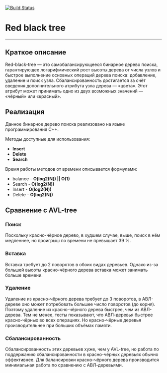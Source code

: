 [![Build Status](https://travis-ci.org/BinaryTreesImplementation/RedBlackTree.svg?branch=master)](https://travis-ci.org/BinaryTreesImplementation/RedBlackTree) 

# Red black tree
---
## Краткое описание
Red-black-tree — это самобалансирующееся бинарное дерево поиска, гарантирующее логарифмический рост высоты дерева от числа узлов и быстрое выполнение основных операций дерева поиска: добавление, удаление и поиск узла. Сбалансированность достигается за счёт введения дополнительного атрибута узла дерева — «цвета». Этот атрибут может принимать одно из двух возможных значений — «чёрный» или «красный».

## Реализация
Данное бинарное дерево поиска реализовано на языке программирования С++. 

Методы доступные для использования: 
+ **Insert**
+ **Delete**
+ **Search**

Время работы методов от времени описывается формулами:

+ balance - **O(log2(N)) || O(1)** 
+ Search - **O(log2(N))**
+ Insert - **O(log2(N))**
+ Delete - **O(log2(N))**

## Сравнение с AVL-tree

### Поиск
Поскольку красно-чёрное дерево, в худшем случае, выше, поиск в нём медленнее, но проигрыш по времени не превышает 39 %.

### Вставка
Вставка требует до 2 поворотов в обоих видах деревьев. Однако из-за большей высоты красно-чёрного дерева вставка может занимать больше времени.

### Удаление
Удаление из красно-чёрного дерева требует до 3 поворотов, в АВЛ-дереве оно может потребовать большее число поворотов (до корня). Поэтому удаление из красно-чёрного дерева быстрее, чем из АВЛ-дерева. Тем не менее, тесты показывают, что АВЛ-деревья быстрее красно-чёрных во всех операциях. Но красно-чёрные деревья производительнее при больших объёмах памяти.

### Сбалансированность
Сбалансированность этих деревьев хуже, чем у AVL-tree, но работа по поддержанию сбалансированности в красно-чёрных деревьях обычно эффективнее. Для балансировки красно-чёрного дерева производится минимальная работа по сравнению с АВЛ-деревьями.
